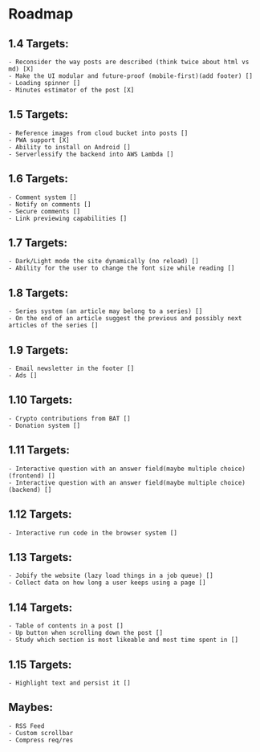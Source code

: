 # Roadmap

## 1.4 Targets: 
    - Reconsider the way posts are described (think twice about html vs md) [X]
    - Make the UI modular and future-proof (mobile-first)(add footer) []
    - Loading spinner []
    - Minutes estimator of the post [X]

## 1.5 Targets:
    - Reference images from cloud bucket into posts []
    - PWA support [X]
    - Ability to install on Android []
    - Serverlessify the backend into AWS Lambda []

## 1.6 Targets:
    - Comment system []
    - Notify on comments []
    - Secure comments []
    - Link previewing capabilities []

## 1.7 Targets:
    - Dark/Light mode the site dynamically (no reload) []
    - Ability for the user to change the font size while reading []

## 1.8 Targets: 
    - Series system (an article may belong to a series) []
    - On the end of an article suggest the previous and possibly next articles of the series []

## 1.9 Targets:
    - Email newsletter in the footer []
    - Ads []

## 1.10 Targets:
    - Crypto contributions from BAT []
    - Donation system []

## 1.11 Targets:
    - Interactive question with an answer field(maybe multiple choice) (frontend) []
    - Interactive question with an answer field(maybe multiple choice) (backend) []

## 1.12 Targets:
    - Interactive run code in the browser system []

## 1.13 Targets:
    - Jobify the website (lazy load things in a job queue) []
    - Collect data on how long a user keeps using a page []

## 1.14 Targets:
    - Table of contents in a post []
    - Up button when scrolling down the post []
    - Study which section is most likeable and most time spent in []

## 1.15 Targets:
    - Highlight text and persist it []

## Maybes:
    - RSS Feed
    - Custom scrollbar
    - Compress req/res